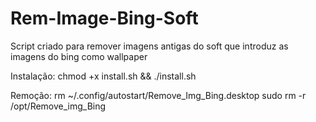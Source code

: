 # Rem-Image-Bing-Soft

Script criado para remover imagens antigas do soft que introduz as imagens do bing 
como wallpaper

Instalação: chmod +x install.sh && ./install.sh

Remoção: rm ~/.config/autostart/Remove_Img_Bing.desktop sudo rm -r /opt/Remove_img_Bing